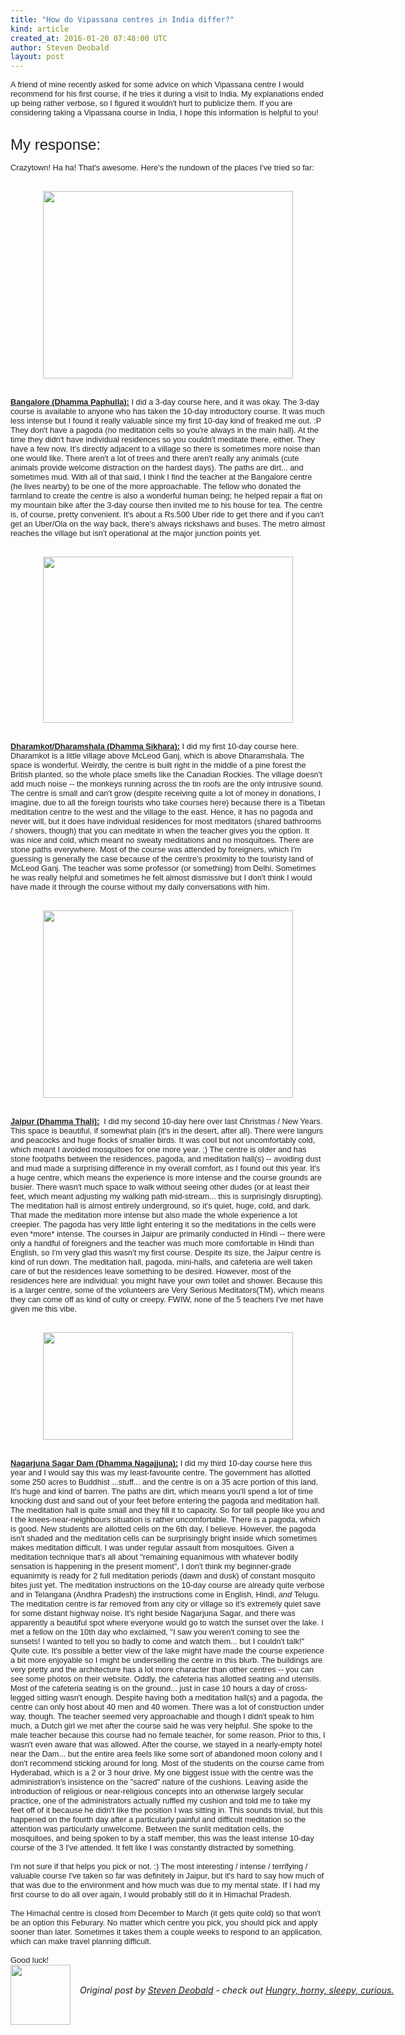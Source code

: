 ```yaml
---
title: "How do Vipassana centres in India differ?"
kind: article
created_at: 2016-01-20 07:48:00 UTC
author: Steven Deobald
layout: post
---
```

<div dir="ltr" style="text-align: left;" trbidi="on"><div style="color: #222222; font-family: arial, sans-serif; font-size: small;"><span style="font-size: 12.8px;">A friend of mine recently asked for some advice on which Vipassana centre I would recommend for his first course, if he tries it during a visit to India. My explanations ended up being rather verbose, so I figured it wouldn't hurt to publicize them. If you are considering taking a Vipassana course in India, I hope this information is helpful to you!</span></div><div style="color: #222222; font-family: arial, sans-serif; font-size: small;"><span style="font-size: 12.8px;"><br /></span></div><div style="color: #222222; font-family: arial, sans-serif; font-size: small;"><span style="font-size: 12.8px;"><br /></span></div><div style="color: #222222; font-family: arial, sans-serif;"><span style="font-size: x-large;">My response:</span></div><div style="color: #222222; font-family: arial, sans-serif; font-size: small;"><span style="font-size: 12.8px;"><br class="Apple-interchange-newline" />Crazytown! Ha ha! That's awesome. Here's the rundown of the places I've tried so far:</span><br /><span style="font-size: 12.8px;"><br /></span><span style="font-size: 12.8px;"><br /></span><div class="separator" style="clear: both; text-align: center;"><a href="http://s3.amazonaws.com/everystockphoto/fspid/15/50/25/75/india-karnataka-bangalore-15502575-l.jpg" imageanchor="1" style="margin-left: 1em; margin-right: 1em;"><img border="0" src="http://s3.amazonaws.com/everystockphoto/fspid/15/50/25/75/india-karnataka-bangalore-15502575-l.jpg" height="300" width="400" /></a></div><span style="font-size: 12.8px;"><br /></span></div><div style="color: #222222; font-family: arial, sans-serif; font-size: small;"><span style="font-size: 12.8px;"><br /></span></div><div style="color: #222222; font-family: arial, sans-serif; font-size: small;"><span style="font-size: 12.8px;"><b><u>Bangalore (Dhamma Paphulla):</u></b>&nbsp;I did a 3-day course here, and it was okay. The 3-day course is available to anyone who has taken the 10-day introductory course. It was much less intense but I found it really valuable since my first 10-day kind of freaked me out. :P They don't have a pagoda (no meditation cells so you're always in the main hall). At the time they didn't have individual residences so you couldn't meditate there, either. They have a few now. It's directly adjacent to a village so there is sometimes more noise than one would like. There aren't a lot of trees and there aren't really any animals (cute animals provide welcome distraction on the hardest days). The paths are dirt... and sometimes mud. With all of that said, I think I find the teacher at the Bangalore centre (he lives nearby) to be one of the more approachable. The fellow who donated the farmland to create the centre is also a wonderful human being; he helped repair a flat on my mountain bike after the 3-day course then invited me to his house for tea. The centre is, of course, pretty convenient. It's about a Rs.500 Uber ride to get there and if you can't get an Uber/Ola on the way back, there's always rickshaws and buses. The metro almost reaches the village but isn't operational at the major junction points yet.</span><br /><span style="font-size: 12.8px;"><br /></span><span style="font-size: 12.8px;"><br /></span><div class="separator" style="clear: both; text-align: center;"><a href="https://c2.staticflickr.com/4/3269/3105531401_049b6d3e6b.jpg" imageanchor="1" style="margin-left: 1em; margin-right: 1em;"><img border="0" height="266" src="https://c2.staticflickr.com/4/3269/3105531401_049b6d3e6b.jpg" width="400" /></a></div><span style="font-size: 12.8px;"><br /></span></div><div style="color: #222222; font-family: arial, sans-serif; font-size: small;"><span style="font-size: 12.8px;"><br /></span></div><div style="color: #222222; font-family: arial, sans-serif; font-size: small;"><span style="font-size: 12.8px;"><b><u>Dharamkot/Dharamshala (Dhamma Sikhara):</u></b>&nbsp;I did my first 10-day course here. Dharamkot is a little village above McLeod Ganj, which is above Dharamshala. The space is wonderful. Weirdly, the centre is built right in the middle of a pine forest the British planted, so the whole place smells like the Canadian Rockies. The village doesn't add much noise -- the monkeys running across the tin roofs are the only intrusive sound. The centre is small and can't grow (despite receiving quite a lot of money in donations, I imagine, due to all the foreign tourists who take courses here) because there is a Tibetan meditation centre to the west and the village to the east. Hence, it has no pagoda and never will, but it does have individual residences for most meditators (shared bathrooms / showers, though) that you can meditate in when the teacher gives you the option. It was nice and cold, which meant no sweaty meditations and no mosquitoes. There are stone paths everywhere. Most of the course was attended by foreigners, which I'm guessing is generally the case because of the centre's proximity to the touristy land of McLeod Ganj. The teacher was some professor (or something) from Delhi. Sometimes he was really helpful and sometimes he felt almost dismissive but I don't think I would have made it through the course without my daily conversations with him.</span><br /><span style="font-size: 12.8px;"><br /></span><span style="font-size: 12.8px;"><br /></span><div class="separator" style="clear: both; text-align: center;"><a href="http://www.thali.dhamma.org/images/photos/dhamma-thali-pagoda.jpg" imageanchor="1" style="margin-left: 1em; margin-right: 1em;"><img border="0" src="http://www.thali.dhamma.org/images/photos/dhamma-thali-pagoda.jpg" height="300" width="400" /></a></div><span style="font-size: 12.8px;"><br /></span></div><div style="color: #222222; font-family: arial, sans-serif; font-size: small;"><span style="font-size: 12.8px;"><br /></span></div><div style="color: #222222; font-family: arial, sans-serif; font-size: small;"><span style="font-size: 12.8px;"><b><u>Jaipur (Dhamma Thali):</u></b>&nbsp;&nbsp;I did my second 10-day here over last Christmas / New Years. This space is beautiful, if somewhat plain (it's in the desert, after all). There were langurs and peacocks and huge flocks of smaller birds. It was cool but not uncomfortably cold, which meant I avoided mosquitoes for one more year. ;) The centre is older and has stone footpaths between the residences, pagoda, and meditation hall(s) -- avoiding dust and mud made a surprising difference in my overall comfort, as I found out this year. It's a huge centre, which means the experience is more intense and the course grounds are busier. There wasn't much space to walk without seeing other dudes (or at least their feet, which meant adjusting my walking path mid-stream... this is surprisingly disrupting). The meditation hall is almost entirely underground, so it's quiet, huge, cold, and dark. That made the meditation more intense but also made the whole experience a lot creepier. The pagoda has very little light entering it so the meditations in the cells were even *more* intense. The courses in Jaipur are primarily conducted in Hindi -- there were only a handful of foreigners and the teacher was much more comfortable in Hindi than English, so I'm very glad this wasn't my first course. Despite its size, the Jaipur centre is kind of run down. The meditation hall, pagoda, mini-halls, and cafeteria are well taken care of but the residences leave something to be desired. However, most of the residences here are individual: you might have your own toilet and shower. Because this is a larger centre, some of the volunteers are Very Serious Meditators(TM), which means they can come off as kind of culty or creepy. FWIW, none of the 5 teachers I've met have given me this vibe.</span><br /><span style="font-size: 12.8px;"><br /></span><span style="font-size: 12.8px;"><br /></span><div class="separator" style="clear: both; text-align: center;"><a href="http://3.bp.blogspot.com/-EYM53a0t-YU/Vp8-EIow_kI/AAAAAAAARsc/ZCZCd9Z3hY0/s1600/dhamma-nagajjuna.jpg" imageanchor="1" style="margin-left: 1em; margin-right: 1em;"><img border="0" height="172" src="http://3.bp.blogspot.com/-EYM53a0t-YU/Vp8-EIow_kI/AAAAAAAARsc/ZCZCd9Z3hY0/s400/dhamma-nagajjuna.jpg" width="400" /></a></div><span style="font-size: 12.8px;"><br /></span></div><div style="color: #222222; font-family: arial, sans-serif; font-size: small;"><span style="font-size: 12.8px;"><br /></span></div><div style="color: #222222; font-family: arial, sans-serif; font-size: small;"><b style="font-size: 12.8px;"><u>Nagarjuna Sagar Dam (Dhamma Nagajjuna):</u></b><span style="font-size: 12.8px;">&nbsp;I did my third 10-day course here this year and I would say this was my least-favourite centre. The government has allotted some 250 acres to Buddhist ...stuff... and the centre is on a 35 acre portion of this land. It's huge and kind of barren. The paths are dirt, which means you'll spend a lot of time knocking dust and sand out of your feet before entering the pagoda and meditation hall. The meditation hall is quite small and they fill it to capacity. So for tall people like you and I the knees-near-neighbours situation is rather uncomfortable. There is a pagoda, which is good. New students are allotted cells on the 6th day, I believe. However, the pagoda isn't shaded and the meditation cells can be surprisingly bright inside which sometimes makes meditation difficult. I was under regular assault from mosquitoes. Given a meditation technique that's all about "remaining equanimous with whatever bodily sensation is happening in the present moment", I don't think my beginner-grade equanimity is ready for 2 full meditation periods (dawn and dusk) of constant mosquito bites just yet. The meditation instructions on the 10-day course are already quite verbose and in Telangana (Andhra Pradesh) the instructions come in English, Hindi,&nbsp;</span><i style="font-size: 12.8px;">and</i><span style="font-size: 12.8px;">&nbsp;Telugu. The meditation centre is far removed from any city or village so it's extremely quiet save for some distant highway noise. It's right beside Nagarjuna Sagar, and there was apparently a beautiful spot where everyone would go to watch the sunset over the lake. I met a fellow on the 10th day who exclaimed, "I saw you weren't coming to see the sunsets! I wanted to tell you so badly to come and watch them... but I couldn't talk!" Quite cute. It's possible a better view of the lake might have made the course experience a bit more enjoyable so I might be underselling the centre in this blurb. The buildings are very pretty and the architecture has a lot more character than other centres -- you can see some photos on their website. Oddly, the cafeteria has allotted seating and utensils. Most of the cafeteria seating is on the ground... just in case 10 hours a day of cross-legged sitting wasn't enough. Despite having both a meditation hall(s) and a pagoda, the centre can only host about 40 men and 40 women. There was a lot of construction under way, though. The teacher seemed very approachable and though I didn't speak to him much, a Dutch girl we met after the course said he was very helpful. She spoke to the male teacher because this course had no female teacher, for some reason. Prior to this, I wasn't even aware that was allowed. After the course, we stayed in a nearly-empty hotel near the Dam... but the entire area feels like some sort of abandoned moon colony and I don't recommend sticking around for long. Most of the students on the course came from Hyderabad, which is a 2 or 3 hour drive. My one biggest issue with the centre was the administration's insistence on the "sacred" nature of the cushions. Leaving aside the introduction of religious or near-religious concepts into an otherwise largely secular practice, one of the&nbsp;administrators&nbsp;actually ruffled my cushion and told me to take my feet off of it because he didn't like the position I was sitting in. This sounds trivial, but this happened on the fourth day after a particularly painful and difficult meditation so the attention was particularly unwelcome. Between the sunlit meditation cells, the mosquitoes, and being spoken to by a staff member, this was the least intense 10-day course of the 3 I've attended. It felt like I was constantly distracted by something.</span></div><div style="color: #222222; font-family: arial, sans-serif; font-size: small;"><span style="font-size: 12.8px;"><br /></span></div><div style="color: #222222; font-family: arial, sans-serif; font-size: small;"><span style="font-size: 12.8px;">I'm not sure if that helps you pick or not. :) The most interesting / intense / terrifying / valuable course I've taken so far was definitely in Jaipur, but it's hard to say how much of that was due to the environment and how much was due to my mental state. If I had my first course to do all over again, I would probably still do it in Himachal Pradesh.</span></div><div style="color: #222222; font-family: arial, sans-serif; font-size: small;"><span style="font-size: 12.8px;"><br /></span></div><div style="color: #222222; font-family: arial, sans-serif; font-size: small;"><span style="font-size: 12.8px;">The Himachal centre is closed from December to March (it gets quite cold) so that won't be an option this Feburary. No matter which centre you pick, you should pick and apply sooner than later. Sometimes it takes them a couple weeks to respond to an application, which can make travel planning difficult.</span></div><div style="color: #222222; font-family: arial, sans-serif; font-size: small;"><span style="font-size: 12.8px;"><br /></span></div><div style="color: #222222; font-family: arial, sans-serif; font-size: small;"><span style="font-size: 12.8px;">Good luck!</span></div></div><div class="author">
  <img src="http://nilenso.com/images/people/steven-200.png" style="width: 96px; height: 96;">
  <span style="position: absolute; padding: 32px 15px;">
    <i>Original post by <a href="http://twitter.com/deobald">Steven Deobald</a> - check out <a href="http://blog.deobald.ca/">Hungry, horny, sleepy, curious.</a></i>
  </span>
</div>
